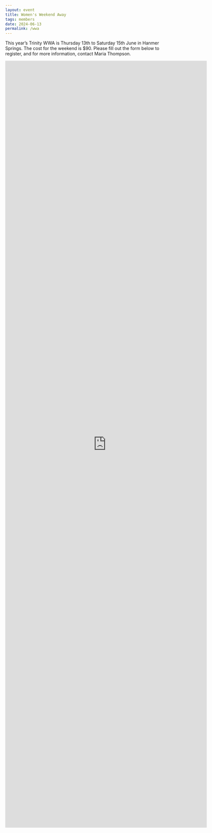 ```yaml
---
layout: event
title: Women's Weekend Away
tags: members
date: 2024-06-13
permalink: /wwa
---
```


This year’s Trinity WWA is Thursday 13th to Saturday 15th June in Hanmer Springs. The cost for the weekend is $90. Please fill out the form below to register, and for more information, contact Maria Thompson.

<!--excerpt end-->

<iframe src="https://docs.google.com/forms/d/e/1FAIpQLSfx8z-XwWxKtVY-CbTuWPH-LpYiZXp52l9qXebf9KSew63Z6w/viewform?embedded=true" width="640" height="2432" frameborder="0" marginheight="0" marginwidth="0">Loading…</iframe>
